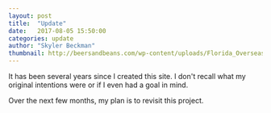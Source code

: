```yaml
---
layout: post
title:  "Update"
date:   2017-08-05 15:50:00
categories: update
author: "Skyler Beckman"
thumbnail: http://beersandbeans.com/wp-content/uploads/Florida_Overseas-highway_Florida-Keys-Public-Libraries_flickrCC.jpg
---
```


It has been several years since I created this site. I don't recall what my original intentions were or if I even had a goal in mind.

Over the next few months, my plan is to revisit this project. 
